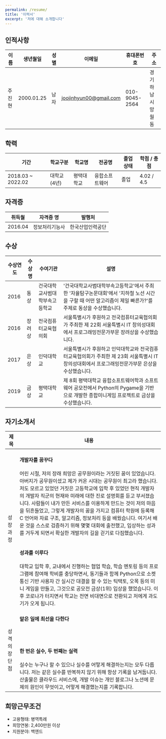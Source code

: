```yaml
---
permalink: /resume/
title: '이력서'
excerpt: '저에 대해 소개합니다'
---
```


## 인적사항

| 이름   | 생년월일   | 성별 | 이메일                 | 휴대폰번호    | 주소               |
| ------ | ---------- | ---- | ---------------------- | ------------- | ------------------ |
| 주진현 | 2000.01.25 | 남자 | joojinhyun00@gmail.com | 010-9045-2564 | 경기 하남시 망월동 |

## 학력

| 기간              | 학교구분    | 학교명     | 전공명         | 졸업상태 | 학점 / 총점 |
| ----------------- | ----------- | ---------- | -------------- | -------- | ----------- |
| 2018.03 ~ 2022.02 | 대학교(4년) | 평택대학교 | 융합소프트웨어 | 졸업     | 4.02 / 4.5  |

## 자격증

| 취득월  | 자격증 명      | 발행처           |
| ------- | -------------- | ---------------- |
| 2016.04 | 정보처리기능사 | 한국산업인력공단 |

## 수상

| 수상연도 | 수상명 | 수여기관                       | 설명                                                                                                                                                       |
| -------- | ------ | ------------------------------ | ---------------------------------------------------------------------------------------------------------------------------------------------------------- |
| 2016     | 동상   | 건국대학교사범대학부속고등학교 | '건국대학교사범대학부속고등학교'에서 주최한 '자율탐구논문대회'에서 '지하철 노선 시간을 구할 때 어떤 알고리즘이 제일 빠른가?'를 주제로 동상을 수상했습니다. |
| 2016     | 장려상 | 전국컴퓨터교육협의회           | 서울특별시가 후원하고 전국컴퓨터교육협의회가 주최한 제 22회 서울특별시 IT 창의성대회에서 프로그래밍전문가부문 장려상을 수상했습니다.                       |
| 2017     | 은상   | 인덕대학교                     | 서울특별시가 후원하고 인덕대학교와 전국컴퓨터교육협의회가 주최한 제 23회 서울특별시 IT 창의성대회에서 프로그래밍전문가부문 은상을 수상했습니다.            |
| 2019     | 금상   | 평택대학교                     | 제 8회 평택대학교 융합소프트웨어학과 소프트웨어 공모전에서 Python의 Pygame을 기반으로 개발한 종합미니게임 프로젝트로 금상을 수상했습니다.                  |

## 자기소개서

| 제목          | 내용 |
| ------------- | ---- |
| 성장 과정     | <br>**개발자를 꿈꾸다**<br><br>어린 시절, 저의 장래 희망은 공무원이라는 거짓된 꿈이 있었습니다. 아버지가 공무원이셨고 제가 커온 시대는 공무원이 최고라 했습니다. 저도 모르고 있었던 거짓은 고등학교에 입학 후 있었던 현직 개발자의 개발자 직군의 현재와 미래에 대한 진로 설명회를 듣고 부서졌습니다. 사람들이 내가 만든 서비스를 이용하게 만드는 것이 저의 마음을 뒤흔들었고, 그렇게 개발자의 꿈을 가지고 컴퓨터 학원에 등록해 C 언어와 자료 구조, 알고리즘, 정보처리 등을 배웠습니다. 여기서 배운 것을 스스로 검증하기 위해 몇몇 대회에 출전했고, 입상하는 성과를 거두게 되면서 확실한 개발자의 길을 걷기로 다짐했습니다.<br><br><br>**성과를 이루다**<br><br>대학교 입학 후, 교내에서 진행하는 협업 학습, 학습 멘토링 등의 프로그램에 참여해 학비를 충당하면서, 동기들과 함께 Python으로 소켓 통신 기반 사용자 간 실시간 대결을 할 수 있는 틱택토, 오목 등의 미니 게임을 만들고, 그것으로 공모전 금상(1위) 입상을 했었습니다. 이후 코로나가 터지면서 학교는 전면 비대면으로 전환되고 저에게 과도기가 오게 됩니다.<br> |
| 성격의 장단점 | <br>**맡은 일에 최선을 다한다**<br><br><br><br><br>**한 번은 실수, 두 번째는 실력**<br><br>실수는 누구나 할 수 있으나 실수를 어떻게 해결하는지는 모두 다릅니다. 저는 같은 실수를 반복하지 않기 위해 항상 기록을 남겨둡니다. 산출물은 클라우드 서비스에, 개발 이슈는 개인 블로그나 노션에 문제의 원인이 무엇이고, 어떻게 해결했는지를 기록합니다.<br> |

## 희망근무조건

- 고용형태: 병역특례
- 희망연봉: 2,400만원 이상
- 지원분야: 백엔드
